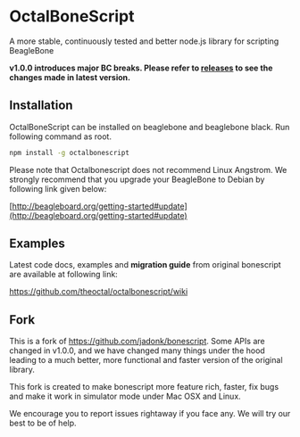 OctalBoneScript
===============
A more stable, continuously tested and better node.js library for scripting BeagleBone

__v1.0.0 introduces major BC breaks. Please refer to [releases](https://github.com/theoctal/octalbonescript/releases) to see the changes made in latest version.__

Installation
------------
OctalBoneScript can be installed on beaglebone and beaglebone black. Run following command as root.

````sh
npm install -g octalbonescript
````

Please note that Octalbonescript does not recommend Linux Angstrom. We strongly recommend that you upgrade your BeagleBone to Debian by following link given below:

[http://beagleboard.org/getting-started#update](http://beagleboard.org/getting-started#update)

Examples
--------
Latest code docs, examples and **migration guide** from original bonescript are available at following link:

https://github.com/theoctal/octalbonescript/wiki

Fork
----
This is a fork of https://github.com/jadonk/bonescript. Some APIs are changed in v1.0.0, and we have changed many things under the hood leading to a much better, more functional and faster version of the original library. 

This fork is created to make bonescript more feature rich, faster, fix bugs and make it work in 
simulator mode under Mac OSX and Linux.

We encourage you to report issues rightaway if you face any. We will try our best to be of help.
